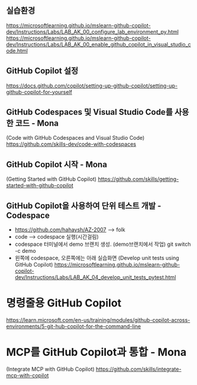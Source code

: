 ## 실습환경
https://microsoftlearning.github.io/mslearn-github-copilot-dev/Instructions/Labs/LAB_AK_00_configure_lab_environment_py.html
https://microsoftlearning.github.io/mslearn-github-copilot-dev/Instructions/Labs/LAB_AK_00_enable_github_copilot_in_visual_studio_code.html

## GitHub Copilot 설정
https://docs.github.com/copilot/setting-up-github-copilot/setting-up-github-copilot-for-yourself

## GitHub Codespaces 및 Visual Studio Code를 사용한 코드 - Mona
(Code with GitHub Codespaces and Visual Studio Code)
https://github.com/skills-dev/code-with-codespaces

## GitHub Copilot 시작 - Mona
(Getting Started with GitHub Copilot)
https://github.com/skills/getting-started-with-github-copilot

## GitHub Copilot을 사용하여 단위 테스트 개발 - Codespace
- https://github.com/hahaysh/AZ-2007  --> folk
- code --> codespace 실행(시간걸림)
- codespace 터미널에서 demo 브랜치 생성. (demo브랜치에서 작업)
    git switch -c demo
- 왼쪽에 codespace, 오른쪽에는 아래 실습화면
(Develop unit tests using GitHub Copilot)
https://microsoftlearning.github.io/mslearn-github-copilot-dev/Instructions/Labs/LAB_AK_04_develop_unit_tests_pytest.html

# 명령줄용 GitHub Copilot
https://learn.microsoft.com/en-us/training/modules/github-copilot-across-environments/5-git-hub-copilot-for-the-command-line


# MCP를 GitHub Copilot과 통합 - Mona
(Integrate MCP with GitHub Copilot)
https://github.com/skills/integrate-mcp-with-copilot